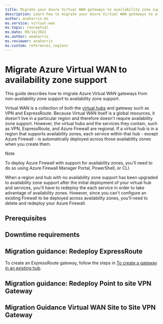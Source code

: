 ```yaml
---
title: Migrate your Azure Virtual WAN gateways to availability zone support 
description: Learn how to migrate your Azure Virtual WAN gateways to availability zone support.
author: anaharris-ms
ms.service: virtual-wan
ms.topic: conceptual
ms.date: 09/14/2022
ms.author: anaharris 
ms.reviewer: anaharris
ms.custom: references_regions
---
```


# Migrate Azure Virtual WAN to availability zone support

This guide describes how to migrate Azure Virtual WAN gateways from non-availability zone support to availability zone support.

Virtual WAN is a collection of both the [virtual hubs](../virtual-wan/virtual-wan-about.md#resources) and gateway such as VPN and ExpressRoute. Because Virtual WAN itself is a global resources, it doesn't live in a particular region and therefore doesn't require availability zone support. However, the virtual hubs and the services they contain, such as VPN, ExpressRoute, and Azure Firewall are regional. If a virtual hub is in a region that supports availability zones, each service within that hub - except Azure Firewall - is automatically deployed across those availability zones when you create them. 

>[!NOTE]
>To deploy Azure Firewall with support for availability zones, you'll need to do so using Azure Firewall Manager Portal, PowerShell, or CLI. 

When a region and hub with no availability zone support has been upgraded to availability zone support after the initial deployment of your virtual hub and services, you'll have to redeploy the each service in order to take advantage of availability zones.  However, since you can't configure an existing Firewall to be deployed across availability zones, you'll need to delete and redeploy your Azure Firewall.


## Prerequisites

<!-- List all required SKUs or any other requirements here.  Feel free to provide links to pages that contain these prereqs. -->

## Downtime requirements

<!-- Is there downtime required for this procedure. I am assuming the answer is yes. Please confirm. -->

## Migration guidance: Redeploy ExpressRoute

<!-- I am assuming that we will need to delete the old ExpressRoute gateway. Please provide links or directions, recommendations -->

To create an ExpressRoute gateway, follow the steps in [To create a gateway in an existing hub](../virtual-wan/virtual-wan-expressroute-portal#existinghub).


## Migration guidance: Redeploy Point to site VPN Gateway

<!-- Please advise how the user would migrate Point to site VPN gateways.-->

## Migration Guidance Virtual WAN Site to Site VPN Gateway

<!-- Do we need to recreate the entire hub here or do we just reconfigure sites?-->

